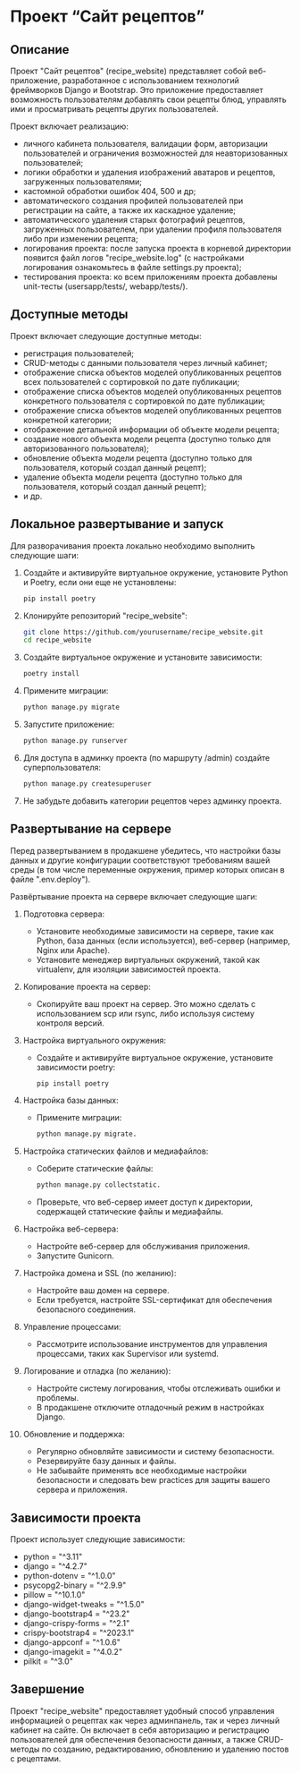 # Проект “Сайт рецептов”

## Описание

Проект "Сайт рецептов" (recipe_website) представляет собой веб-приложение, разработанное с использованием
технологий фреймворков Django и Bootstrap. Это приложение предоставляет возможность пользователям добавлять свои
рецепты блюд, управлять ими и просматривать рецепты других пользователей.

Проект включает реализацию:

- личного кабинета пользователя, валидации форм, авторизации пользователей и ограничения возможностей для
  неавторизованных пользователей;
- логики обработки и удаления изображений аватаров и рецептов, загруженных пользователями;
- кастомной обработки ошибок 404, 500 и др;
- автоматического создания профилей пользователей при регистрации на сайте, а также их каскадное удаление;
- автоматического удаления старых фотографий рецептов, загруженных пользователем, при удалении профиля пользователя
  либо при изменении рецепта;
- логирования проекта: после запуска проекта в корневой директории появится файл логов
  "recipe_website.log" (с настройками логирования ознакомьтесь в файле settings.py проекта);
- тестирования проекта: ко всем приложениям проекта добавлены unit-тесты (usersapp/tests/, webapp/tests/).

## Доступные методы

Проект включает следующие доступные методы:

- регистрация пользователей;
- CRUD-методы с данными пользователя через личный кабинет;
- отображение списка объектов моделей опубликованных рецептов всех пользователей с сортировкой по дате публикации;
- отображение списка объектов моделей опубликованных рецептов конкретного пользователя с сортировкой по дате публикации;
- отображение списка объектов моделей опубликованных рецептов конкретной категории;
- отображение детальной информации об объекте модели рецепта;
- создание нового объекта модели рецепта (доступно только для авторизованного пользователя);
- обновление объекта модели рецепта (доступно только для пользователя, который создал данный рецепт);
- удаление объекта модели рецепта (доступно только для пользователя, который создал данный рецепт);
- и др.

## Локальное развертывание и запуск

Для разворачивания проекта локально необходимо выполнить следующие шаги:

1. Создайте и активируйте виртуальное окружение, установите Python и Poetry, если они еще не установлены:
   ```bash
   pip install poetry
   ```

2. Клонируйте репозиторий "recipe_website":
   ```bash
   git clone https://github.com/yourusername/recipe_website.git
   cd recipe_website
   ```

3. Создайте виртуальное окружение и установите зависимости:
   ```bash
   poetry install
   ```

4. Примените миграции:
   ```bash
   python manage.py migrate
   ```

5. Запустите приложение:
   ```bash
   python manage.py runserver
   ```

6. Для доступа в админку проекта (по маршруту /admin) создайте суперпользователя:
   ```bash
   python manage.py createsuperuser
   ```

7. Не забудьте добавить категории рецептов через админку проекта.

## Развертывание на сервере

Перед развертыванием в продакшене убедитесь, что настройки базы данных и другие конфигурации соответствуют
требованиям вашей среды (в том числе переменные окружения, пример которых описан в файле ".env.deploy").

Развёртывание проекта на сервере включает следующие шаги:

1. Подготовка сервера:
    - Установите необходимые зависимости на сервере, такие как Python, база данных (если используется), веб-сервер
      (например, Nginx или Apache).
    - Установите менеджер виртуальных окружений, такой как virtualenv, для изоляции зависимостей проекта.

2. Копирование проекта на сервер:
   - Скопируйте ваш проект на сервер. Это можно сделать с использованием scp или rsync, либо используя систему
     контроля версий.

3. Настройка виртуального окружения:
   - Создайте и активируйте виртуальное окружение, установите зависимости poetry:
     ```bash
     pip install poetry
     ```

4. Настройка базы данных:
   - Примените миграции:
     ```bash
     python manage.py migrate.
     ```

5. Настройка статических файлов и медиафайлов:
   - Соберите статические файлы:
     ```bash
     python manage.py collectstatic.
     ```
   - Проверьте, что веб-сервер имеет доступ к директории, содержащей статические файлы и медиафайлы.

6. Настройка веб-сервера:
   - Настройте веб-сервер для обслуживания приложения.
   - Запустите Gunicorn.

7. Настройка домена и SSL (по желанию):
   - Настройте ваш домен на сервере.
   - Если требуется, настройте SSL-сертификат для обеспечения безопасного соединения.

8. Управление процессами:
   - Рассмотрите использование инструментов для управления процессами, таких как Supervisor или systemd.

9. Логирование и отладка (по желанию):
   - Настройте систему логирования, чтобы отслеживать ошибки и проблемы.
   - В продакшене отключите отладочный режим в настройках Django.

10. Обновление и поддержка:
    - Регулярно обновляйте зависимости и систему безопасности.
    - Резервируйте базу данных и файлы.
    - Не забывайте применять все необходимые настройки безопасности и следовать bew practices для защиты вашего 
      сервера и приложения.

## Зависимости проекта

Проект использует следующие зависимости:

- python = "^3.11"
- django = "^4.2.7"
- python-dotenv = "^1.0.0"
- psycopg2-binary = "^2.9.9"
- pillow = "^10.1.0"
- django-widget-tweaks = "^1.5.0"
- django-bootstrap4 = "^23.2"
- django-crispy-forms = "^2.1"
- crispy-bootstrap4 = "^2023.1"
- django-appconf = "^1.0.6"
- django-imagekit = "^4.0.2"
- pilkit = "^3.0"

## Завершение

Проект "recipe_website" предоставляет удобный способ управления информацией о рецептах как через админпанель, так и
через личный кабинет на сайте. Он включает в себя авторизацию и регистрацию пользователей для обеспечения
безопасности данных, а также CRUD-методы по созданию, редактированию, обновлению и удалению постов с рецептами. 
